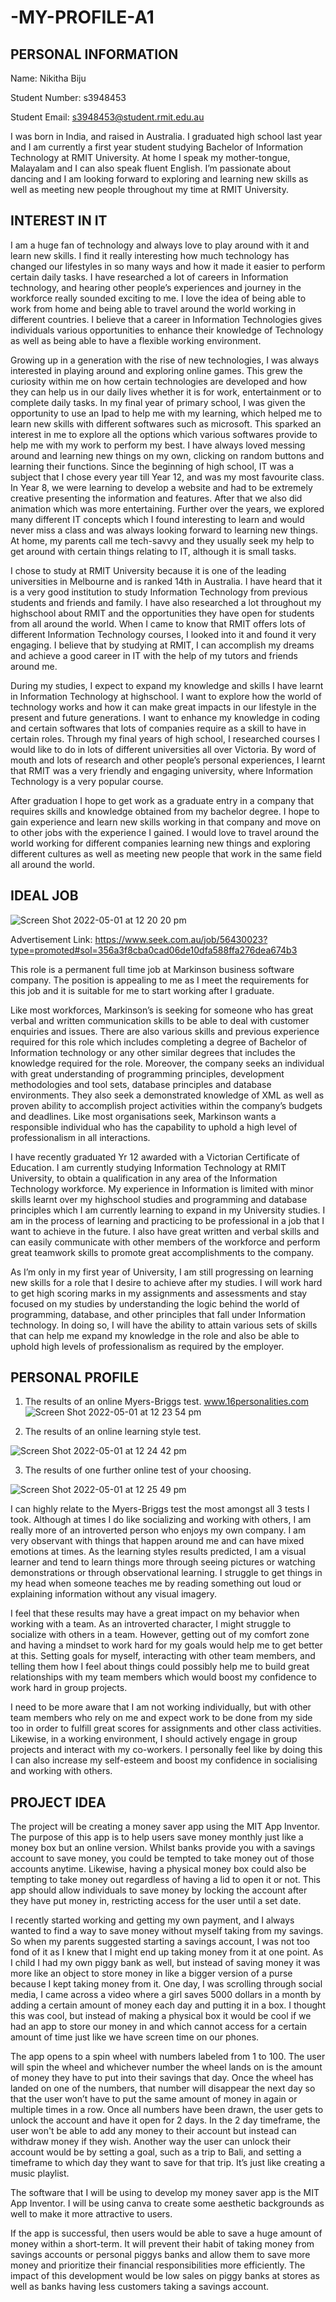 # -MY-PROFILE-A1

## PERSONAL INFORMATION

Name: Nikitha Biju

Student Number: s3948453

Student Email: s3948453@student.rmit.edu.au

I was born in India, and raised in Australia. I graduated high school last year and I am currently a first year student studying Bachelor of Information Technology at RMIT University. At home I speak my mother-tongue, Malayalam and I can also speak fluent English. I’m passionate about dancing and I am looking forward to exploring and learning new skills as well as meeting new people throughout my time at RMIT University. 


## INTEREST IN IT

I am a huge fan of technology and always love to play around with it and learn new skills. I find it really interesting how much technology has changed our lifestyles in so many ways and how it made it easier to perform certain daily tasks. I have researched a lot of careers in Information technology, and hearing other people’s experiences and journey in the workforce really sounded exciting to me. I love the idea of being able to work from home and being able to travel around the world working in different countries. I believe that a career in Information Technologies gives individuals various opportunities to enhance their knowledge of Technology as well as being able to have a flexible working environment. 

Growing up in a generation with the rise of new technologies, I was always interested in playing around and exploring online games. This grew the curiosity within me on how certain technologies are developed and how they can help us in our daily lives whether it is for work, entertainment or to complete daily tasks. In my final year of primary school, I was given the opportunity to use an Ipad to help me with my learning, which helped me to learn new skills with different softwares such as microsoft. This sparked an interest in me to explore all the options which various softwares provide to help me with my work to perform my best. I have always loved messing around and learning new things on my own, clicking on random buttons and learning their functions. 
Since the beginning of high school,  IT was a subject that I chose every year till Year 12, and was my most favourite class. In Year 8, we were learning to develop a website and had to be extremely creative presenting the information and features. After that we also did animation which was more entertaining. Further over the years, we explored many different IT concepts which I found interesting to learn and would never miss a class and was always looking forward to learning new things. At home, my parents call me tech-savvy and they usually seek my help to get around with certain things relating to IT, although it is small tasks. 

I chose to study at RMIT University because it is one of the leading universities in Melbourne and is ranked 14th in Australia. I have heard that it is a very good institution to study Information Technology from previous students and friends and family. I have also researched a lot throughout my highschool about RMIT and the opportunities they have open for students from all around the world. When I came to know that RMIT offers lots of different Information Technology courses, I looked into it and found it very engaging. I believe that by studying at RMIT, I can accomplish my dreams and achieve a good career in IT with the help of my tutors and friends around me. 

During my studies, I expect to expand my knowledge and skills I have learnt in Information Technology at highschool. I want to explore how the world of technology works and how it can make great impacts in our lifestyle in the present and future generations. I want to enhance my knowledge in coding and certain softwares that lots of companies require as a skill to have in certain roles. 
Through my final years of high school, I researched courses I would like to do in lots of different universities all over Victoria. By word of mouth and lots of research and other people’s personal experiences, I learnt that RMIT was a very friendly and engaging university, where Information Technology is a very popular course. 

After graduation I hope to get work as a graduate entry in a company that requires skills and knowledge obtained from my bachelor degree. I hope to gain experience and learn new skills working in that company and move on to other jobs with the experience I gained. I would love to travel around the world working for different companies learning new things and exploring different cultures as well as meeting new people that work in the same field all around the world. 

## IDEAL JOB
![Screen Shot 2022-05-01 at 12 20 20 pm](https://user-images.githubusercontent.com/101083668/166129452-f555248e-57a6-43cb-beb7-cfa2ad35ef2a.png)

Advertisement Link: https://www.seek.com.au/job/56430023?type=promoted#sol=356a3f8cba0cad06de10dfa588ffa276dea674b3

This role is a permanent full time job at Markinson business software company. The position is appealing to me as I meet the requirements for this job and it is suitable for me to start working after I graduate. 

Like most workforces, Markinson’s is seeking for someone who has great verbal and written communication skills to be able to deal with customer enquiries and issues. There are also various skills and previous experience required for this role which includes completing a degree of Bachelor of Information technology or any other similar degrees that includes the knowledge required for the role. Moreover, the company seeks an individual with great understanding of programming principles, development methodologies and tool sets, database principles and database environments. They also seek a demonstrated knowledge of XML as well as proven ability to accomplish project activities within the company’s budgets and deadlines. Like most organisations seek, Markinson wants a responsible individual who has the capability to uphold a high level of professionalism in all interactions. 

I have recently graduated Yr 12 awarded with a Victorian Certificate of Education. I am currently studying Information Technology at RMIT University, to obtain a qualification in any area of the Information Technology workforce. My experience in Information is limited with minor skills learnt over my highschool studies and programming and database principles which I am currently learning to expand in my University studies. I am in the process of learning and practicing to be professional in a job that I want to achieve in the future. I also have great written and verbal skills and can easily communicate with other members of the workforce and perform great teamwork skills to promote great accomplishments to the company. 

As I’m only in my first year of University, I am still progressing on learning new skills for a role that I desire to achieve after my studies. I will work hard to get high scoring marks in my assignments and assessments and stay focused on my studies by understanding the logic behind the world of programming, database, and other principles that fall under Information technology. In doing so, I will have the ability to attain various sets of skills that can help me expand my knowledge in the role and also be able to uphold high levels of professionalism as required by the employer. 

## PERSONAL PROFILE

1. The results of an online Myers-Briggs test. www.16personalities.com  
![Screen Shot 2022-05-01 at 12 23 54 pm](https://user-images.githubusercontent.com/101083668/166129538-97ac443e-c26a-4e3c-bee8-7e445f9972cd.png)




2. The results of an online learning style test.


![Screen Shot 2022-05-01 at 12 24 42 pm](https://user-images.githubusercontent.com/101083668/166129550-47a2efed-4ea9-4110-84ee-8027d8b3ee74.png)





3. The results of one further online test of your choosing. 


![Screen Shot 2022-05-01 at 12 25 49 pm](https://user-images.githubusercontent.com/101083668/166129571-fd157e92-5af9-47c7-93a1-bfa352207c51.png)



I can highly relate to the Myers-Briggs test the most amongst all 3 tests I took. Although at times I do like socializing and working with others, I am really more of an introverted person who enjoys my own company. I am very observant with things that happen around me and can have mixed emotions at times. As the learning styles results predicted, I am a visual learner and tend to learn things more through seeing pictures or watching demonstrations or through observational learning. I struggle to get things in my head when someone teaches me by reading something out loud or explaining information without any visual imagery. 

I feel that these results may have a great impact on my behavior when working with a team. As an introverted character, I might struggle to socialize with others in a team. However, getting out of my comfort zone and having a mindset to work hard for my goals would help me to get better at this. Setting goals for myself, interacting with other team members, and telling them how I feel about things could possibly help me to build great relationships with my team members which would boost my confidence to work hard in group projects. 

I need to be more aware that I am not working individually, but with other team members who rely on me and expect work to be done from my side too in order to fulfill great scores for assignments and other class activities. Likewise, in a working environment, I should actively engage in group projects and interact with my co-workers. I personally feel like by doing this I can also increase my self-esteem and boost my confidence in socialising and working with others. 

## PROJECT IDEA

The project will be creating a money saver app using the MIT App Inventor. The purpose of this app is to help users save money monthly just like a money box  but an online version. Whilst banks provide you with a savings account to save money, you could be tempted to take money out of those accounts anytime. Likewise, having a physical money box  could also be tempting to take money out regardless of having a lid to open it or not. This app should allow individuals to save money by locking the account after they have put money in, restricting access for the user until a set date. 

I recently started working and getting my own payment, and I always wanted to find a way to save money without myself taking from my savings. So when my parents suggested starting a savings account, I was not too fond of it as I knew that I might end up taking money from it at one point. As I child I had my own piggy bank as well, but instead of saving money it was more like an object to store money in like a bigger version of a purse because I kept taking money from it. One day, I was scrolling through social media, I came across a video where a girl saves 5000 dollars in a month by adding a certain amount of money each day and putting it in a box. I thought this was cool, but instead of making a physical box it would be cool if we had an app to store our money in and which cannot access for a certain amount of time just like we have screen time on our phones. 

The app opens to a spin wheel with numbers labeled from 1 to 100. The user will spin the wheel and whichever number the wheel lands on is the amount of money they have to put into their savings that day. Once the wheel has landed on one of the numbers, that number will disappear the next day so that the user won’t have to put the same amount of money in again or multiple times in a row. Once all numbers have been drawn, the user gets to unlock the account and have it open for 2 days. In the 2 day timeframe, the user won't be able to add any money to their account but instead can withdraw money if they wish. Another way the user can unlock their account would be by setting a goal, such as a trip to Bali, and setting a timeframe to which day they want to save for that trip. It’s just like creating a music playlist. 

The software that I will be using to develop my money saver app is the MIT App Inventor. I will be using canva to create some aesthetic backgrounds as well to make it more attractive to users. 

If the app is successful, then users would be able to save a huge amount of money within a short-term. It will prevent their habit of taking money from savings accounts or personal piggys banks and allow them to save more money and prioritize their financial responsibilities more efficiently. The impact of this development would be low sales on piggy banks at stores as well as banks having less customers taking a savings account. 
